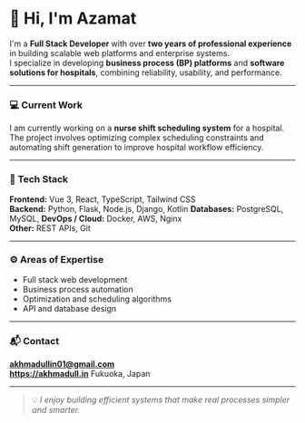 # 👋 Hi, I'm Azamat

I'm a **Full Stack Developer** with over **two years of professional experience** in building scalable web platforms and enterprise systems.  
I specialize in developing **business process (BP) platforms** and **software solutions for hospitals**, combining reliability, usability, and performance.

---

### 💻 Current Work
I am currently working on a **nurse shift scheduling system** for a hospital.  
The project involves optimizing complex scheduling constraints and automating shift generation to improve hospital workflow efficiency.

---

### 🧠 Tech Stack
**Frontend:** Vue 3, React, TypeScript, Tailwind CSS  
**Backend:** Python, Flask, Node.js, Django, Kotlin
**Databases:** PostgreSQL, MySQL, 
**DevOps / Cloud:** Docker, AWS, Nginx  
**Other:** REST APIs, Git

---

### ⚙️ Areas of Expertise
- Full stack web development  
- Business process automation  
- Optimization and scheduling algorithms  
- API and database design

---

### 📬 Contact
**akhmadullin01@gmail.com**  
**https://akhmadull.in** 
Fukuoka, Japan  

---

> 💡 *I enjoy building efficient systems that make real processes simpler and smarter.*

